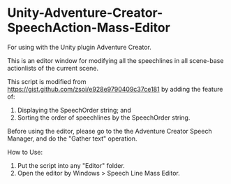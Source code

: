 # Unity-Adventure-Creator-SpeechAction-Mass-Editor

For using with the Unity plugin Adventure Creator.

This is an editor window for modifying all the speechlines in all scene-base actionlists of the current scene. 

This script is modified from https://gist.github.com/zsoi/e928e9790409c37ce181 by adding the feature of: 
1. Displaying the SpeechOrder string; and 
2. Sorting the order of speechlines by the SpeechOrder string.

Before using the editor, please go to the the Adventure Creator Speech Manager, and do the "Gather text" operation.

How to Use:
1. Put the script into any "Editor" folder.
2. Open the editor by Windows > Speech Line Mass Editor.
